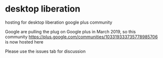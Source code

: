 # desktop liberation
hosting for desktop liberation google plus community

Google are pulling the plug on Google plus in March 2019, so this community https://plus.google.com/communities/103319333735778985706 is now hosted here

Please use the issues tab for discussion

